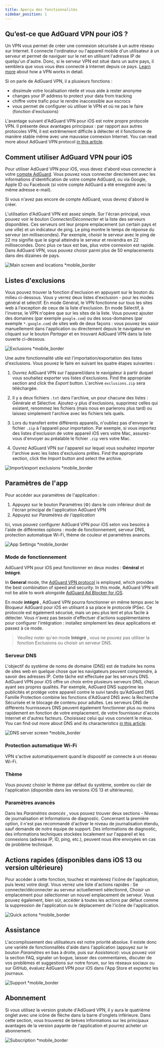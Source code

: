 ```yaml
---
title: Aperçu des fonctionnalités
sidebar_position: 1
---
```


## Qu’est-ce que AdGuard VPN pour iOS ?

Un VPN vous permet de créer une connexion sécurisée à un autre réseau sur Internet. Il connecte l'ordinateur ou l'appareil mobile d'un utilisateur à un serveur et permet de naviguer sur le net en utilisant l'adresse IP de quelqu'un d'autre. Donc, si le serveur VPN est situé dans un autre pays, il semblera que vous vous êtes connecté à Internet depuis ce pays. [Learn more](/general/how-vpn-works) about how a VPN works in detail.

Si on parle de AdGuard VPN, il a plusieurs fonctions :

- dissimule votre localisation réelle et vous aide à rester anonyme
- changes your IP address to protect your data from tracking
- chiffre votre trafic pour le rendre inaccessible aux escrocs
- vous permet de configurer où utiliser le VPN et où ne pas le faire (fonction d'exclusions)

L'avantage suivant d'AdGuard VPN pour iOS est notre propre protocole VPN. Il présente deux avantages principaux : par rapport aux autres protocoles VPN, il est extrêmement difficile à détecter et il fonctionne de manière stable même avec une mauvaise connexion Internet. You can read more about AdGuard VPN protocol [in this article](/general/adguard-vpn-protocol).

## Comment utiliser AdGuard VPN pour iOS

Pour utiliser AdGuard VPN pour iOS, vous devez d'abord vous connecter à votre [compte AdGuard](https://my.adguard.com/). Vous pouvez vous connecter directement avec les informations d'identification de votre compte AdGuard, ou via Google, Apple ID ou Facebook (si votre compte AdGuard a été enregistré avec la même adresse e-mail).

Si vous n'avez pas encore de compte AdGuard, vous devrez d'abord le créer.

L'utilisation d'AdGuard VPN est assez simple. Sur l'écran principal, vous pouvez voir le bouton *Connecter/Déconnecter* et la liste des serveurs disponibles. Ces serveurs ont leur propre emplacement (un certain pays et une ville) et un indicateur de ping. Le ping montre le temps de réponse du serveur (en millisecondes). Par exemple, choisir le serveur avec le ping de 22 ms signifie que le signal atteindra le serveur et reviendra en 22 millisecondes. Donc plus ce taux est bas, plus votre connexion est rapide. Dans AdGuard VPN, vous pouvez choisir parmi plus de 50 emplacements dans des dizaines de pays.

![Main screen and locations *mobile_border](https://cdn.adguardvpn.com/content/kb/vpn/ios/1.png?123)

## Listes d'exclusions

Vous pouvez trouver la fonction d'exclusion en appuyant sur le bouton du milieu ci-dessous. Vous y verrez deux listes d'exclusion - pour les modes général et sélectif. En mode Général, le VPN fonctionne sur tous les sites web à l'exception de ceux de la liste d'exclusion. En mode Sélectif, à l'inverse, le VPN n'opère que sur les sites de la liste. Vous pouvez ajouter des domaines (par exemple `google.com`) ou des sous-domaines (par exemple `*.google.com`) de sites web de deux façons : vous pouvez les saisir manuellement dans l'application ou directement depuis le navigateur en cliquant sur le bouton *Partager* et en trouvant AdGuard VPN dans la liste ouverte ci-dessous.

![Exclusions *mobile_border](https://cdn.adguardvpn.com/content/kb/vpn/ios/2.png?123)

Une autre fonctionnalité utile est l'importation/exportation des listes d'exclusions. Vous pouvez le faire en suivant les quatre étapes suivantes :

1. Ouvrez AdGuard VPN sur l'appareil/dans le navigateur à partir duquel vous souhaitez exporter vos listes d'exclusions. Find the appropriate section and click the *Export* button. L'archive `exclusions.zip` sera téléchargée.

2. Il y a deux fichiers `.txt` dans l'archive, un pour chacune des listes : Générale et Sélective. Ajoutez-y plus d'exclusions, supprimez celles qui existent, renommez les fichiers (mais nous en parlerons plus tard) ou laissez simplement l'archive avec les fichiers tels quels.

3. Lors du transfert entre différents appareils, n'oubliez pas d'envoyer le fichier `.zip` à l'appareil pour importation. Par exemple, si vous importez des listes d'exclusion de votre appareil iOS vers votre Mac, assurez-vous d'envoyer au préalable le fichier `.zip` vers votre Mac.

4. Ouvrez AdGuard VPN sur l'appareil sur lequel vous souhaitez importer l'archive avec les listes d'exclusions prêtes. Find the appropriate section, click the *Import* button and select the archive.

![Import/export exclusions *mobile_border](https://cdn.adguardvpn.com/content/kb/vpn/ios/import-export-exclusions.png)

## Paramètres de l'app

Pour accéder aux paramètres de l'application :

1. Appuyez sur le bouton Paramètres (⚙) dans le coin inférieur droit de l'écran principal de l'application AdGuard VPN
2. Appuyez sur *Paramètres de l'application*

Ici, vous pouvez configurer AdGuard VPN pour iOS selon vos besoins à l'aide de différentes options : mode de fonctionnement, serveur DNS, protection automatique Wi-Fi, thème de couleur et paramètres avancés.

![App Settings *mobile_border](https://cdn.adguardvpn.com/content/kb/vpn/ios/app-settings.png)

### Mode de fonctionnement

AdGuard VPN pour iOS peut fonctionner en deux modes : **Général** et **Intégré**.

In **General** mode, the [AdGuard VPN protocol](/general/adguard-vpn-protocol) is employed, which provides the best combination of speed and security. In this mode, AdGuard VPN will not be able to work alongside [AdGuard Ad Blocker for iOS](https://adguard.com/kb/adguard-for-ios/overview/).

En mode **intégré** , AdGuard VPN pourra fonctionner en même temps avec le Bloqueur AdGuard pour iOS en utilisant à sa place le protocole IPSec. Ce protocole est également sécurisé, mais un peu plus lent et plus facile à détecter. Vous n'avez pas besoin d'effectuer d'actions supplémentaires pour configurer l'intégration : installez simplement les deux applications et passez à ce mode.
> Veuillez noter qu'en mode **Intégré** , vous ne pouvez pas utiliser la fonction Exclusions ou choisir un serveur DNS.

### Serveur DNS

L'objectif du système de noms de domaine (DNS) est de traduire les noms de sites web en quelque chose que les navigateurs peuvent comprendre, à savoir des adresses IP. Cette tâche est effectuée par les serveurs DNS. AdGuard VPN pour iOS offre un choix entre plusieurs serveurs DNS, chacun ayant ses propres qualités. Par exemple, AdGuard DNS supprime les publicités et protège votre appareil contre le suivi tandis qu'AdGuard DNS Famille Protection combine les fonctions d'AdGuard DNS avec la Recherche Sécurisée et le blocage de contenu pour adultes. Les serveurs DNS de différents fournisseurs DNS peuvent également fonctionner plus ou moins rapidement en fonction de votre emplacement, de votre fournisseur d'accès Internet et d'autres facteurs. Choisissez celui qui vous convient le mieux. You can find out more about DNS and its characteristics [in this article](https://adguard-dns.io/kb/general/dns-filtering/#what-is-dns).

![DNS server screen *mobile_border](https://cdn.adguardvpn.com/content/kb/vpn/ios/dns-server.png)

### Protection automatique Wi-Fi

VPN s'active automatiquement quand le dispositif se connecte à un réseau Wi-Fi.

### Thème

Vous pouvez choisir le thème par défaut du système, sombre ou clair de l'application (disponible dans les versions iOS 13 et ultérieures).

### Paramètres avancés

Dans les *Paramètres avancés* , vous pouvez trouver deux sections - Niveau de journalisation et Informations de diagnostic. Concernant la première option, il n'est pas recommandé d'activer le niveau de journalisation étendu, sauf demande de notre équipe de support. Des informations de diagnostic, des informations techniques stockées localement sur l'appareil et les connexions (adresse IP, ID, ping, etc.), peuvent nous être envoyées en cas de problème technique.

## Actions rapides (disponibles dans iOS 13 ou version ultérieure)

Pour accéder à cette fonction, touchez et maintenez l'icône de l'application, puis levez votre doigt. Vous verrez une liste d'actions rapides : Se connecter/déconnecter au serveur actuellement sélectionné, Choisir un emplacement pour sélectionner un nouvel emplacement de serveur. Vous pouvez également, bien sûr, accéder à toutes les actions par défaut comme la suppression de l'application ou le déplacement de l'icône de l'application.

![Quick actions *mobile_border](https://cdn.adguardvpn.com/content/kb/vpn/ios/quick-actions.png)

## Assistance

L'accomplissement des utilisateurs est notre priorité absolue. Il existe donc une variété de fonctionnalités d'aide dans l'application (appuyez sur le bouton *Paramètres* en bas à droite, puis sur *Assistance*): vous pouvez voir la section FAQ, signaler un bogue, laisser des commentaires, discuter de vos problèmes et suggestions sur notre forum, sur les réseaux sociaux ou sur GitHub, évaluez AdGuard VPN pour iOS dans l'App Store et exportez les journaux.

![Support *mobile_border](https://cdn.adguardvpn.com/content/kb/vpn/ios/support.png)

## Abonnement

Si vous utilisez la version gratuite d'AdGuard VPN, il y aura le quatrième onglet avec une icône de flèche dans la barre d'onglets inférieure. Dans cette section, vous trouverez de brèves informations sur les principaux avantages de la version payante de l'application et pourrez acheter un abonnement.

![Subscription *mobile_border](https://cdn.adguardvpn.com/content/kb/vpn/ios/subscription_en.png)

